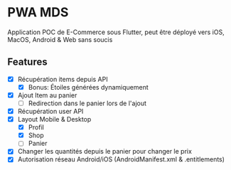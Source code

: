 # PWA MDS

Application POC de E-Commerce sous Flutter, peut être déployé vers iOS, MacOS, Android & Web sans soucis

## Features
- [x] Récupération items depuis API
  - [x] Bonus: Étoiles générées dynamiquement
- [x] Ajout Item au panier
  - [ ] Redirection dans le panier lors de l'ajout
- [x] Récupération user API
- [x] Layout Mobile & Desktop
  - [x] Profil
  - [x] Shop
  - [ ] Panier
- [x] Changer les quantités depuis le panier pour changer le prix
- [x] Autorisation réseau Android/iOS (AndroidManifest.xml & .entitlements)
